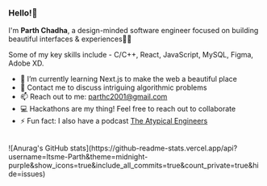 ### Hello!👋

<!-- I'm <b>Parth Chadha</b> a Software Developer from Yamunanagar,India. Pursuing my Bachelor's in Computer Science at Manipal University Jaipur. -->
I'm <b>Parth Chadha</b>, a design-minded software engineer focused on building beautiful interfaces & experiences👨‍💻

Some of my key skills include - C/C++, React, JavaScript, MySQL, Figma, Adobe XD.

<ul>
<li> 🌱 I’m currently learning Next.js to make the web a beautiful place
<li> 💬 Contact me to discuss intriguing algorithmic problems
<li> 📫 Reach out to me: <a href = "mailto:parthc2001@gmail.com">parthc2001@gmail.com</a> 
<li> 💻 Hackathons are my thing! Feel free to reach out to collaborate
<li> ⚡ Fun fact: I also have a podcast <a href = "https://www.youtube.com/channel/UCJvVA8r2GbxTFInv72ELUZg">The Atypical Engineers</a>
</ul>
<br>
![Anurag's GitHub stats](https://github-readme-stats.vercel.app/api?username=Itsme-Parth&theme=midnight-purple&show_icons=true&include_all_commits=true&count_private=true&hide=issues)
  
<!-- ![Anurag's GitHub stats](https://github-readme-stats.vercel.app/api?username=Itsme-Parth&show_icons=true&theme=radical) -->

<!--
**Itsme-Parth/Itsme-Parth** is a ✨ _special_ ✨ repository because its `README.md` (this file) appears on your GitHub profile.

Here are some ideas to get you started:

- 🔭 I’m currently working on ...
- 🌱 I’m currently learning ...
- 👯 I’m looking to collaborate on ...
- 🤔 I’m looking for help with ...
- 💬 Ask me about ...
- 📫 How to reach me: ...
- 😄 Pronouns: ...
- ⚡ Fun fact: ...
-->
